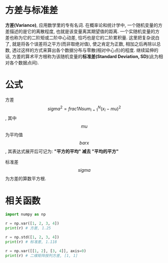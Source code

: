 # 方差与标准差

**方差(Variance)**, 应用数学里的专有名词. 在概率论和统计学中, 一个随机变量的方差描述的是它的离散程度, 也就是该变量离其期望值的距离. 一个实随机变量的方差也称为它的二阶矩或二阶中心动差, 恰巧也是它的二阶累积量. 这里把复杂说白了, 就是将各个误差将之平方(而非取绝对值), 使之肯定为正数, 相加之后再除以总数, 透过这样的方式来算出各个数据分布与零散(相对中心点)的程度. 继续延伸的话, 方差的算术平方根称为该随机变量的**标准差(Standard Deviation, SD)**(此为相对各个数据点间).

# 公式
方差 $$sigma^2 = frac{1}{N}sum_{i=1}^N(x_i - mu)^2$$, 其中 $$mu$$ 为平均值 $$bar x$$, 其表达式展开后可记为: **"平方的平均" 减去 "平均的平方"**

标准差 $$sigma$$ 为方差的算数平方根.

# 相关函数
```py
import numpy as np

r = np.var([1, 2, 3, 4])
print(r) # 方差, 1.25

r = np.std([1, 2, 3, 4])
print(r) # 标准差, 1.118

r = np.var([[1, 2], [3, 4]], axis=0)
print(r) # 二维矩阵按列方差, [1, 1]
```
